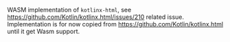 WASM implementation of `kotlinx-html`, see https://github.com/Kotlin/kotlinx.html/issues/210 related issue.
Implementation is for now copied from https://github.com/Kotlin/kotlinx.html until it get Wasm support.